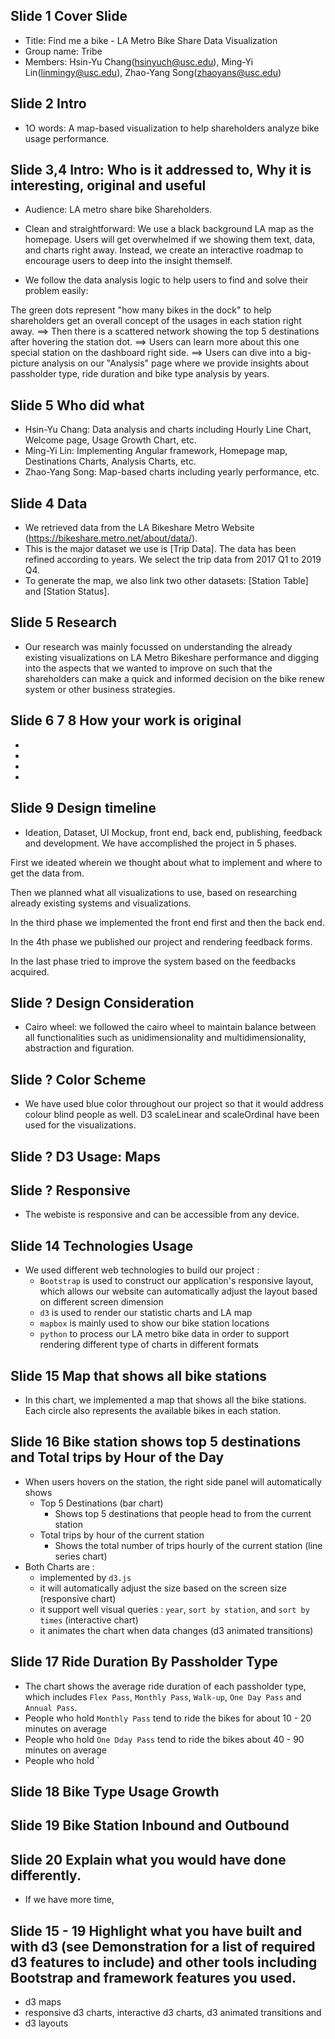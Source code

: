 ## Slide 1 Cover Slide
- Title: Find me a bike - LA Metro Bike Share Data Visualization
- Group name: Tribe
- Members: Hsin-Yu Chang(hsinyuch@usc.edu), Ming-Yi Lin(linmingy@usc.edu), Zhao-Yang Song(zhaoyans@usc.edu)

## Slide 2 Intro

- 1O words: A map-based visualization to help shareholders analyze bike usage performance.

## Slide 3,4 Intro: Who is it addressed to, Why it is interesting, original and useful

- Audience: LA metro share bike Shareholders.

- Clean and straightforward: We use a black background LA map as the homepage. Users will get overwhelmed if we showing them text, data, and charts right away. Instead, we create an interactive roadmap to encourage users to deep into the insight themself. 

- We follow the data analysis logic to help users to find and solve their problem easily: 

The green dots represent "how many bikes in the dock" to help 
shareholders get an overall concept of the usages in each station right away. ==> Then there is a scattered network showing the top 5 destinations after hovering the station dot. ==> Users can learn more about this one special station on the dashboard right side. ==> Users can dive into a big-picture analysis on our "Analysis" page where we provide insights about passholder type, ride duration and bike type analysis by years.

## Slide 5 Who did what

- Hsin-Yu Chang: Data analysis and charts including Hourly Line Chart, Welcome page, Usage Growth Chart, etc.
- Ming-Yi Lin: Implementing Angular framework, Homepage map, Destinations Charts, Analysis Charts, etc.
- Zhao-Yang Song: Map-based charts including yearly performance, etc.


## Slide 4 Data
- We retrieved data from the LA Bikeshare Metro Website (https://bikeshare.metro.net/about/data/). 
- This is the major dataset we use is [Trip Data]. The data has been refined according to years. We select the trip data from 2017 Q1 to 2019 Q4. 
- To generate the map, we also link two other datasets: [Station Table] and [Station Status].
 

## Slide 5 Research
- Our research was mainly focussed on understanding the already existing visualizations on LA Metro Bikeshare performance and digging into the aspects that we wanted to improve on such that the shareholders can make a quick and informed decision on the bike renew system or other business strategies.


## Slide 6 7 8  How your work is original

-
- 
-
-


## Slide 9 Design timeline
- Ideation, Dataset, UI Mockup, front end, back end, publishing, feedback and development. We have accomplished the project in 5 phases. 

First we ideated wherein we thought about what to implement and where to get the data from. 

Then we planned what all visualizations to use, based on researching already existing systems and visualizations. 

In the third phase we implemented the front end first and then the back end. 

In the 4th phase we published our project and rendering feedback forms. 

In the last phase tried to improve the system based on the feedbacks acquired.

## Slide ? Design Consideration
- Cairo wheel: we followed the cairo wheel to maintain balance between all functionalities such as unidimensionality and multidimensionality, abstraction and figuration.

## Slide ? Color Scheme
- We have used blue color throughout our project so that it would address colour blind people as well. D3 scaleLinear and scaleOrdinal have been used for the visualizations.

## Slide ? D3 Usage: Maps

## Slide ? Responsive
- The webiste is responsive and can be accessible from any device.

## Slide 14 Technologies Usage 
- We used different web technologies to build our project : 
    - `Bootstrap` is used to construct our application's responsive layout, which allows our website can automatically adjust the layout based on different screen dimension
    - `d3` is used to render our statistic charts and LA map
    - `mapbox` is mainly used to show our bike station locations
    - `python` to process our LA metro bike data in order to support rendering different type of charts in different formats 

## Slide 15 Map that shows all bike stations
- In this chart, we implemented a map that shows all the bike stations. Each circle also represents the available bikes in each station. 

## Slide 16 Bike station shows top 5 destinations and Total trips by Hour of the Day
- When users hovers on the station, the right side panel will automatically shows
    - Top 5 Destinations (bar chart)
        - Shows top 5 destinations that people head to from the current station
    - Total trips by hour of the current station
        - Shows the total number of trips hourly of the current station (line series chart)
- Both Charts are :
    - implemented by `d3.js`
    - it will automatically adjust the size based on the screen size (responsive chart)
    - it support well visual queries : `year`, `sort by station`, and `sort by times` (interactive chart)
    - it animates the chart when data changes (d3 animated transitions)

## Slide 17 Ride Duration By Passholder Type
- The chart shows the average ride duration of each passholder type, which includes `Flex Pass`, `Monthly Pass`, `Walk-up`, `One Day Pass` and `Annual Pass`.
- People who hold `Monthly Pass` tend to ride the bikes for about 10 - 20 minutes on average
- People who hold `One Dday Pass` tend to ride the bikes about 40 - 90 minutes on average
- People who hold `

## Slide 18 Bike Type Usage Growth

## Slide 19 Bike Station Inbound and Outbound

## Slide 20 Explain what you would have done differently.
- If we have more time, 

## Slide 15 - 19 Highlight what you have built and with d3 (see Demonstration for a list of required d3 features to include) and other tools including Bootstrap and framework features you used.
- d3 maps
- responsive d3 charts, interactive d3 charts, d3 animated transitions and 
- d3 layouts




